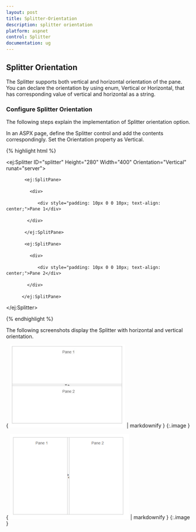 ```yaml
---
layout: post
title: Splitter-Orientation
description: splitter orientation
platform: aspnet
control: Splitter
documentation: ug
---
```


## Splitter Orientation

The Splitter supports both vertical and horizontal orientation of the pane. You can declare the orientation by using enum, Vertical or Horizontal, that has corresponding value of vertical and horizontal as a string.

### Configure Splitter Orientation

The following steps explain the implementation of Splitter orientation option.

In an ASPX page, define the Splitter control and add the contents correspondingly. Set the Orientation property as Vertical.

{% highlight html %}



<ej:Splitter ID="splitter" Height="280" Width="400" Orientation="Vertical" runat="server">

           <ej:SplitPane>

             <div>

                <div style="padding: 10px 0 0 10px; text-align: center;">Pane 1</div>

            </div>

           </ej:SplitPane>

           <ej:SplitPane>

             <div>

                <div style="padding: 10px 0 0 10px; text-align: center;">Pane 2</div>

            </div>

          </ej:SplitPane>

</ej:Splitter>



{% endhighlight %}



The following screenshots display the Splitter with horizontal and vertical orientation. 

{ ![](Splitter-Orientation_images/Splitter-Orientation_img1.png) | markdownify }
{:.image }


{ ![](Splitter-Orientation_images/Splitter-Orientation_img2.png) | markdownify }
{:.image }


